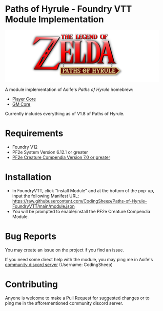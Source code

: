# Paths of Hyrule - Foundry VTT Module Implementation

![Paths of Hyrule Official Logo](Paths_of_Hyrule.png)

A module implementation of Aoife's *Paths of Hyrule* homebrew:
- [Player Core](https://scribe.pf2.tools/v/V3PlxT3q-paths-of-hyrule-player-core)
- [GM Core](https://scribe.pf2.tools/v/5W9RYOpZ-paths-of-hyrule-gm-core)

Currently includes everything as of V1.8 of Paths of Hyrule.

# Requirements
- Foundry V12
- PF2e System Version 6.12.1 or greater
- [PF2e Creature Compendia Version 7.0 or greater](https://github.com/TikaelSol/PF2e-Animal-Companions)

# Installation
- In FoundryVTT, click "Install Module" and at the bottom of the pop-up, input the following Manifest URL:
  https://raw.githubusercontent.com/CodingSheep/Paths-of-Hyrule-FoundryVTT/main/module.json
- You will be prompted to enable/install the PF2e Creature Compendia Module.

# Bug Reports
You may create an issue on the project if you find an issue.

If you need some direct help with the module, you may ping me in Aoife's [community discord server](https://discord.gg/jjgqESQFyd) (Username: CodingSheep)

# Contributing
Anyone is welcome to make a Pull Request for suggested changes or to ping me in the afforementioned community discord server.